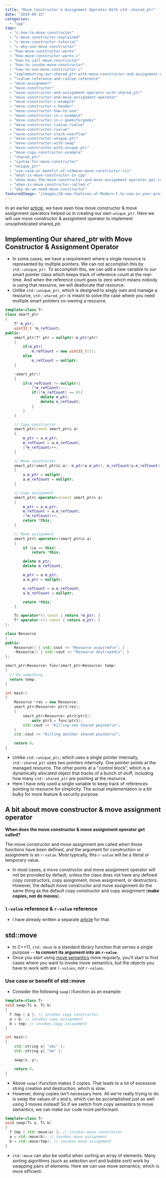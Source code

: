 ```yaml
---
title: "Move Constructor & Assignment Operator With std::shared_ptr"
date: "2019-09-15"
categories: 
  - "cpp"
tags: 
  - "c-how-to-move-constructor"
  - "c-move-constructor-explained"
  - "c-move-constructor-tutorial"
  - "c-why-use-move-constructor"
  - "how-move-constructor-works"
  - "how-move-constructor-works-c"
  - "how-to-call-move-constructor"
  - "how-to-invoke-move-constructor"
  - "how-to-use-move-constructor-c"
  - "implementing-our-shared_ptr-with-move-constructor-and-assignment-operator"
  - "lvalue-reference-and-rvalue-reference"
  - "move-assignment"
  - "move-constructor"
  - "move-constructor-and-assignment-operator-with-shared_ptr"
  - "move-constructor-and-move-assignment-operator"
  - "move-constructor-c-example"
  - "move-constructor-c-header"
  - "move-constructor-how-to-use"
  - "move-constructor-in-c-example"
  - "move-constructor-in-c-geeksforgeeks"
  - "move-constructor-lvalue-rvalue"
  - "move-constructor-rvalue"
  - "move-constructor-stack-overflow"
  - "move-constructor-unique_ptr"
  - "move-constructor-with-swap"
  - "move-constructor-with-unique_ptr"
  - "move-copy-constructor-example"
  - "shared_ptr"
  - "syntax-for-move-constructor"
  - "unique_ptr"
  - "use-case-or-benefit-of-stdmove-move-constructor-c11"
  - "what-is-move-constructor-in-cpp"
  - "when-does-the-move-constructor-and-move-assignment-operator-get-called"
  - "when-is-move-constructor-called-c"
  - "why-do-we-need-move-constructor"
featuredImage: "/images/20-new-features-of-Modern-C-to-use-in-your-project.png"
---
```


In an earlier [article](/posts/understanding-unique-ptr-with-example-in-cpp11/), we have seen how move constructor & move assignment operators helped us in creating our own `unique_ptr`. Here we will use move constructor & assignment operator to implement unsophisticated shared\_ptr.

## Implementing Our shared\_ptr with Move Constructor & Assignment Operator

- In some cases, we have a requirement where a single resource is represented by multiple pointers. We can not accomplish this by `std::unique_ptr`. To accomplish this, we can add a new variable to our smart pointer class which keeps track of reference count at the real-time. And when the reference count goes to zero which means nobody is using that resource, we will deallocate that resource.
- Unlike `std::unique_ptr`, which is designed to singly own and manage a resource, `std::shared_ptr` is meant to solve the case where you need multiple smart pointers co-owning a resource.

```cpp
template<class T>
class smart_ptr
{
    T* m_ptr;
    uint32_t *m_refCount;
public:
    smart_ptr(T* ptr = nullptr):m_ptr(ptr)
    {
        if(m_ptr)
            m_refCount = new uint32_t(1);
        else
            m_refCount = nullptr;    
    }

    ~smart_ptr()
    {
        if(m_refCount != nullptr){
            (*m_refCount)--;
            if((*m_refCount) == 0){
                delete m_ptr;
                delete m_refCount;
            }
        } 
    }

    // Copy constructor
    smart_ptr(const smart_ptr& a)
    {
        m_ptr = a.m_ptr;
        m_refCount = a.m_refCount;
        (*m_refCount)++;
    }

    // Move constructor
    smart_ptr(smart_ptr&& a): m_ptr(a.m_ptr), m_refCount(a.m_refCount)
    {
        a.m_ptr = nullptr;
        a.m_refCount = nullptr;
    }

    // Copy assignment
    smart_ptr& operator=(const smart_ptr& a)
    {
        m_ptr = a.m_ptr;
        m_refCount = a.m_refCount;
        (*m_refCount)++;
        return *this;
    }

    // Move assignment
    smart_ptr& operator=(smart_ptr&& a)
    {
        if (&a == this)
            return *this;

        delete m_ptr;
        delete m_refCount;

        m_ptr = a.m_ptr;
        a.m_ptr = nullptr;

        m_refCount = a.m_refCount;
        a.m_refCount = nullptr;

        return *this;
    }

    T& operator*() const { return *m_ptr; }
    T* operator->() const { return m_ptr; }
};

class Resource
{
public:
    Resource() { std::cout << "Resource acquired\n"; }
    ~Resource() { std::cout << "Resource destroyed\n"; }
};

smart_ptr<Resource> func(smart_ptr<Resource> temp) 
{
  // Do something
  return temp;
}

int main()
{
    Resource *res = new Resource;
    smart_ptr<Resource> ptr1(res);
    {
        smart_ptr<Resource> ptr2(ptr1); 
            auto ptr3 = func(ptr1);     
        std::cout << "Killing one shared pointer\n";    
    }
    std::cout << "Killing another shared pointer\n";

    return 0;
}
```

- Unlike `std::unique_ptr`, which uses a single pointer internally, `std::shared_ptr` uses two pointers internally. One pointer points at the managed resource. The other points at a "control block", which is a dynamically allocated object that tracks of a bunch of stuff, including how many `std::shared_ptr` are pointing at the resource.
- Here I have only used a single variable to keep track of references pointing to resource for simplicity. The actual implementation is a bit bulky for more feature & security purpose.

## A bit about move constructor & move assignment operator

**When does the move constructor & move assignment operator get called?**

The move constructor and move assignment are called when those functions have been defined, and the argument for construction or assignment is an `r-value`. Most typically, this `r-value` will be a literal or temporary value.

- In most cases, a move constructor and move assignment operator will not be provided by default, unless the class does not have any defined copy constructors, copy assignment, move assignment, or destructors. However, the default move constructor and move assignment do the same thing as the default copy constructor and copy assignment (**make copies, not do moves**).

### `l-value` reference & `r-value` reference

- I have already written a separate [article](/posts/lvalue-rvalue-and-their-references-with-example-in-cpp/) for that.

## std::move

- In C++11, `std::move` is a standard library function that serves a single purpose -- **to convert its argument into an `r-value`**.
- Once you start using [move semantics](https://stackoverflow.com/questions/3106110/what-is-move-semantics) more regularly, you'll start to find cases where you want to invoke move semantics, but the objects you have to work with are `l-values`, not `r-values`.

### Use case or benefit of std::move

- Consider the following `swap()`function as an example:

```cpp
template<class T>
void swap(T& a, T& b) 
{ 
  T tmp { a }; // invokes copy constructor
  a = b; // invokes copy assignment
  b = tmp; // invokes copy assignment
}

int main()
{
    std::string x{ "abc" };
    std::string y{ "de" };

    swap(x, y);

    return 0;
}
```

- Above `swap()`function makes 3 copies. That leads to a lot of excessive string creation and destruction, which is slow.
- However, doing copies isn't necessary here. All we're really trying to do is swap the values of `a` and `b`, which can be accomplished just as well using 3 moves instead! So if we switch from copy semantics to move semantics, we can make our code more performant.

```cpp
template<class T>
void swap(T& a, T& b) 
{ 
  T tmp { std::move(a) }; // invokes move constructor
  a = std::move(b); // invokes move assignment
  b = std::move(tmp); // invokes move assignment
}
```

- `std::move` can also be useful when sorting an array of elements. Many sorting algorithms (such as selection sort and bubble sort) work by swapping pairs of elements. Here we can use move semantics, which is more efficient.
